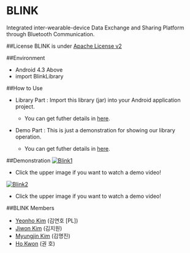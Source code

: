 # BLINK
Integrated inter-wearable-device Data Exchange and Sharing Platform through Bluetooth Communication.

##License
BLINK is under [Apache License v2](http://www.apache.org/licenses/LICENSE-2.0)

##Environment
- Android 4.3 Above
- import BlinkLibrary

##How to Use
- Library Part : Import this library (jar) into your Android application project.
  - You can get futher details in [here]().

- Demo Part : This is just a demonstration for showing our library operation.  
  - You can get futher details in [here](). 

##Demonstration
[![Blink1](http://img.youtube.com/vi/_1xDv9e_MnU/0.jpg)](http://youtu.be/_1xDv9e_MnU "Go into the Blink!")
- Click the upper image if you want to watch a demo video!

[![Blink2](http://img.youtube.com/vi/L1dqdM7GL7w/0.jpg)](http://youtu.be/L1dqdM7GL7w "Go into the Blink!")
- Click the upper image if you want to watch a demo video!

##BLINK Members
- [Yeonho Kim](https://github.com/YeonhoKim) (김연호 [PL])
- [Jiwon Kim](https://github.com/kjo6152) (김지원)
- [Myungjin Kim](https://github.com/weumj) (김명진)
- [Ho Kwon](https://github.com/HoKwon) (권 호)
